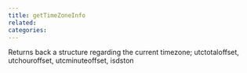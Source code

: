 ```yaml
---
title: getTimeZoneInfo
related:
categories:
---
```


Returns back a structure regarding the current timezone; utctotaloffset, utchouroffset, utcminuteoffset, isdston
